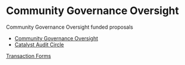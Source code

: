 # Community Governance Oversight

Community Governance Oversight funded proposals

- [Community Governance Oversight](https://cardano.ideascale.com/c/idea/383517)
- [Catalyst Audit Circle](https://cardano.ideascale.com/c/idea/381354)

[Transaction Forms](https://github.com/treasuryguild/Community-Governance-Oversight/issues/new/choose)
